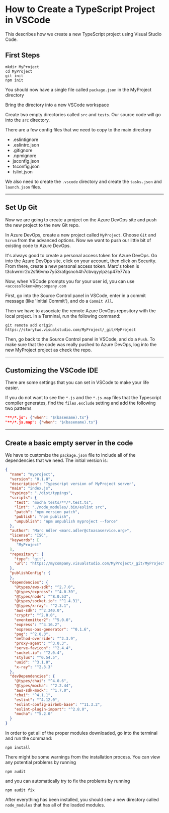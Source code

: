 # How to Create a TypeScript Project in VSCode

This describes how we create a new TypeScript project using Visual Studio Code.

## First Steps

``` shell
mkdir MyProject
cd MyProject
git init
npm init
```

You should now have a single file called `package.json` in the MyProject directory

Bring the directory into a new VSCode workspace

Create two empty directories called `src` and `tests`. Our source code will go into the `src` directory.

There are a few config files that we need to copy to the main directory

* .eslintignore
* .eslintrc.json
* .gitignore
* .npmignore
* jsconfig.json
* tsconfig.json
* tslint.json

We also need to create the `.vscode` directory and create the `tasks.json` and `launch.json` files.

----------------

## Set Up Git

Now we are going to create a project on the Azure DevOps site and push the new project to the new Git repo.

In Azure DevOps, create a new project called `MyProject`. Choose `Git` and `Scrum` from the advanced options.
Now we want to push our little bit of existing code to Azure DevOps.

It's always good to create a personal access token for Azure DevOps. Go into the Azure DevOps site,
click on your account, then click on Security. From there, create a new personal access token. Marc's token is t3ckwrnir2o2sfi6vmx7y53rafgsnoh4h7cbvqyylpzsp47e77da

Now, when VSCode prompts you for your user id, you can use `<accessToken>@mycompany.com`

First, go into the Source Control panel in VSCode, enter in a commit message (like 'Initial Commit'), and do a `Commit All`.

Then we have to associate the remote Azure DevOps repository with the local project. In a Terminal, run the following command:

``` shell
git remote add origin https://storytwo.visualstudio.com/MyProject/_git/MyProject
```

Then, go back to the Source Control panel in VSCode, and do a `Push`. To make sure that the code was really pushed
to Azure DevOps, log into the new MyProject project as check the repo.

----------------

## Customizing the VSCode IDE

There are some settings that you can set in VSCode to make your life easier.

If you do not want to see the `*.js` and the `*.js.map` files that the Typescript compiler generates, find the
`files.exclude` setting and add the following two patterns

``` json
"**/*.js": {"when": "$(basename).ts"}
"**/*.js.map": {"when": "$(basename).ts"}
```

----------------

## Create a basic empty server in the code

We have to customize the `package.json` file to include all of the dependencies that we need. The initial version is:

``` json
{
  "name": "myproject",
  "version": "0.1.0",
  "description": "Typescript version of MyProject server",
  "main": "index.js",
  "typings": "./dist/typings",
  "scripts": {
    "test": "mocha tests/**/*.test.ts",
    "lint": "./node_modules/.bin/eslint src",
    "patch": "npm version patch",
    "publish": "npm publish",
    "unpublish": "npm unpublish myproject --force"
  },
  "author": "Marc Adler <marc.adler@ctoasaservice.org>",
  "license": "ISC",
  "keywords": [
     "MyProject"
  ],
  "repository": {
    "type": "git",
    "url": "https://mycompany.visualstudio.com/MyProject/_git/MyProject"
  },
  "publishConfig": {
  },
  "dependencies": {
    "@types/aws-sdk": "^2.7.0",
    "@types/express": "^4.0.39",
    "@types/node": "^8.0.53",
    "@types/socket.io": "^1.4.31",
    "@types/x-ray": "^2.3.1",
    "aws-sdk": "^2.340.0",
    "cryptr": "^2.0.0",
    "eventemitter2": "^5.0.0",
    "express": "^4.16.2",
    "express-oas-generator": "^0.1.6",
    "pug": "^2.0.3",
    "method-override": "^2.3.9",
    "proxy-agent": "^3.0.3",
    "serve-favicon": "^2.4.4",
    "socket.io": "^2.0.4",
    "stylus": "^0.54.5",
    "uuid": "^3.1.0",
    "x-ray": "^2.3.3"
  },
  "devDependencies": {
    "@types/chai": "^4.0.6",
    "@types/mocha": "^2.2.44",
    "aws-sdk-mock": "^1.7.0",
    "chai": "^4.1.1",
    "eslint": "^4.12.0",
    "eslint-config-airbnb-base": "^11.3.2",
    "eslint-plugin-import": "^2.8.0",
    "mocha": "^5.2.0"
  }
}
```

In order to get all of the proper modules downloaded, go into the terminal and run the command:

``` shell
npm install
```

There might be some warnings from the installation process. You can view any potential problems by running

``` shell
npm audit
```

and you can automatically try to fix the problems by running

``` shell
npm audit fix
```

After everything has been installed, you should see a new directory called `node_modules` that has all of the loaded modules.
